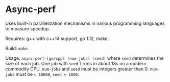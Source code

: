 # Async-perf
Uses built-in parallelization mechanisms in various programming languages to measure speedup.

Requires: g++ with c++14 support, go 1.12, make.

Build: `make`.

Usage: `async-perf-[go/cpp] [num-jobs] [seed]` where `seed` determines the size of each job.
One job with `seed` 1 runs in about 18s on a modern commodity CPU.
`num-jobs` and `seed` must be integers greater than 0. `num-jobs` must be `< 10000`, `seed < 1000`.
